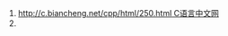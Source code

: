 1.  [http://c.biancheng.net/cpp/html/250.html  C语言中文网](http://c.biancheng.net/cpp/html/250.html)
2.
